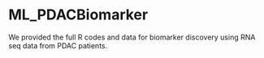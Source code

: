 # ML_PDACBiomarker
We provided the full R codes and data for biomarker discovery using RNA seq data from PDAC patients.

